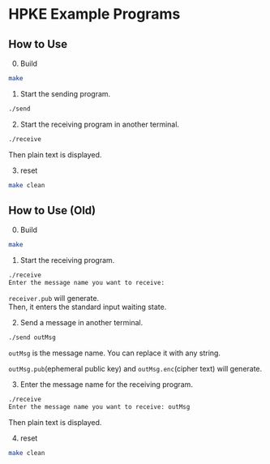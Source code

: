 # HPKE Example Programs

## How to Use

0. Build

```sh
make
```

1. Start the sending program.

```sh
./send
```

2. Start the receiving program in another terminal.

```sh
./receive
```

Then plain text is displayed.

3. reset

```sh
make clean
```

## How to Use (Old)

0. Build

```sh
make
```

1. Start the receiving program.

```sh
./receive
Enter the message name you want to receive: 
```

`receiver.pub` will generate.  
Then, it enters the standard input waiting state.


2. Send a message in another terminal.

```sh
./send outMsg
```

`outMsg` is the message name. You can replace it with any string.

`outMsg.pub`(ephemeral public key) and `outMsg.enc`(cipher text) will generate.  


3. Enter the message name for the receiving program.

```sh
./receive
Enter the message name you want to receive: outMsg
```

Then plain text is displayed.

4. reset

```sh
make clean
```
